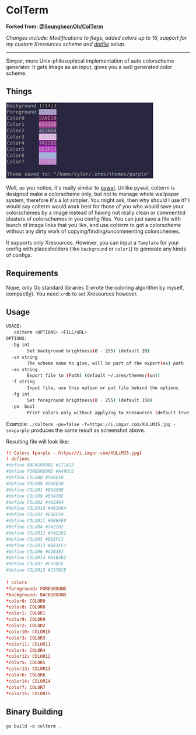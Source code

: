 # ColTerm

**Forked from: [@SeungheonOh/ColTerm](https://github.com/SeungheonOh/ColTerm/)**

*Changes include: Modifications to flags, added colors up to 16, support for my custom Xresources scheme and [dotfile](https://github.com/ohmybrew/dots) setup*.

---

Simper, more Unix-philosophical implementation of auto colorscheme generator. It gets Image as an input, gives you a well generated color scheme.

## Things

![ColTerm](https://github.com/ohmybrew/ColTerm/blob/master/img/colterm.png)

Well, as you notice, it's really similar to [pywal](https://github.com/dylanaraps/pywal). Unlike pywal, colterm is designed make a colorscheme only,
but not to manage whole wallpaper system, therefore it's a lot simpler. You might ask, then why should I use it? I would say colterm would work best for those of you 
who would save your colorschemes by a image instead of having not really clean or commented clusters of colorschemes in you config files. You can just
save a file with bunch of image links that you like, and use colterm to got a colorscheme without any dirty work of copying/finding/uncommenting
colorschemes.

It supports only Xresources. However, you can input a ```Tamplate``` for your config with placesholders (like ```background``` or ```color1```) to generate any kinds of configs.

## Requirements

Nope, only Go standard libraries (I wrote the coloring algorithm by myself, compactly). You need ```xrdb``` to set Xresources however.

## Usage

```sh
USAGE:
   colterm <OPTIONS> <FILE/URL>
OPTIONS:
  -bg int
        Set background brightness(0 - 255) (default 20)
  -sn string
        The scheme name to give, will be part of the export(ex) path
  -ex string
        Export file to (Path) (default ~/.xres/themes/(sn))
  -f string
        Input file, use this option or put file behind the options
  -fg int
        Set foreground brightness(0 - 255) (default 150)
  -po  bool
        Print colors only without applying to Xresources (default true)
```

Example: `./colterm -po=false -f=https://i.imgur.com/XULiMJ5.jpg -sn=purple` produces the same result as screenshot above.

Resulting file will look like:

```conf
!! Colors (purple - https://i.imgur.com/XULiMJ5.jpg)
! defines
#define BACKGROUND #171423
#define FOREGROUND #A496C6
#define COLOR0 #5A0E50
#define COLOR8 #5A0E50
#define COLOR1 #B3439E
#define COLOR9 #B3439E
#define COLOR2 #463A64
#define COLOR10 #463A64
#define COLOR3 #E8BFE9
#define COLOR11 #E8BFE9
#define COLOR4 #742282
#define COLOR12 #742282
#define COLOR5 #B83FC3
#define COLOR13 #B83FC3
#define COLOR6 #A1B3E2
#define COLOR14 #A1B3E2
#define COLOR7 #C57DCE
#define COLOR15 #C57DCE

! colors
*foreground: FOREGROUND
*background: BACKGROUND
*color0: COLOR0
*color8: COLOR8
*color1: COLOR1
*color9: COLOR9
*color2: COLOR2
*color10: COLOR10
*color3: COLOR3
*color11: COLOR11
*color4: COLOR4
*color12: COLOR12
*color5: COLOR5
*color13: COLOR13
*color6: COLOR6
*color14: COLOR14
*color7: COLOR7
*color15: COLOR15
```

## Binary Building

`go build -o colterm .`
